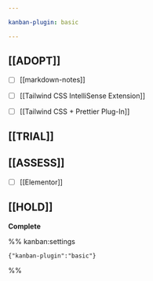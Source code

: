 ```yaml
---

kanban-plugin: basic

---
```


## [[ADOPT]]

- [ ] [[markdown-notes]]
- [ ] [[Tailwind CSS IntelliSense Extension]]
- [ ] [[Tailwind CSS + Prettier Plug-In]]


## [[TRIAL]]



## [[ASSESS]]

- [ ] [[Elementor]]


## [[HOLD]]

**Complete**




%% kanban:settings
```
{"kanban-plugin":"basic"}
```
%%